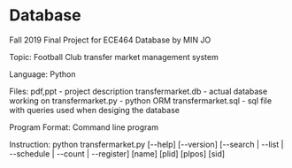 # Database

Fall 2019 Final Project for ECE464 Database  by MIN JO

Topic: Football Club transfer market management system

Language: Python

Files: pdf,ppt - project description
       transfermarket.db - actual database working on
       transfermarket.py - python ORM
       transfermarket.sql - sql file with queries used when desiging the database

Program Format: Command line program

Instruction: python transfermarket.py [--help] [--version] [--search | --list | --schedule | --count | --register] [name] [plid] [plpos] [sid]

